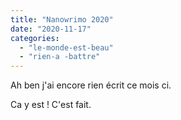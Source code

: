 ```yaml
---
title: "Nanowrimo 2020"
date: "2020-11-17"
categories: 
  - "le-monde-est-beau"
  - "rien-a -battre"
---
```


Ah ben j'ai encore rien écrit ce mois ci.

Ca y est ! C'est fait.
